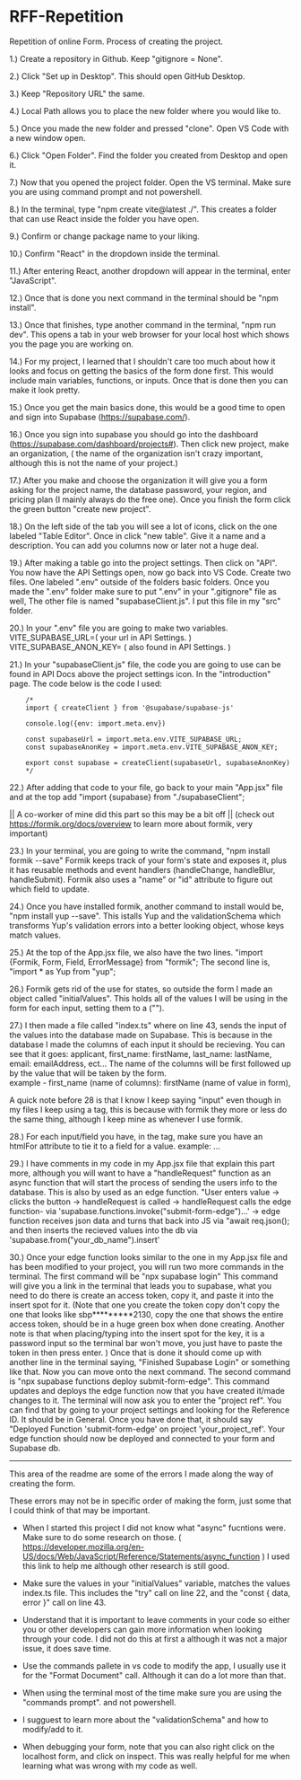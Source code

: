 # RFF-Repetition
Repetition of online Form.
Process of creating the project.

1.) Create a repository in Github. Keep "gitignore = None". 

2.) Click "Set up in Desktop". This should open GitHub Desktop. 

3.) Keep "Repository URL" the same.

4.) Local Path allows you to place the new folder where you would like to.

5.) Once you made the new folder and pressed "clone". Open VS Code with a new window open.

6.) Click "Open Folder". Find the folder you created from Desktop and open it.

7.) Now that you opened the project folder. Open the VS terminal. Make sure you are using command 
    prompt and not powershell.

8.) In the terminal, type "npm create vite@latest ./". This creates a folder that can use React 
    inside the folder you have open. 

9.) Confirm or change package name to your liking.

10.) Confirm "React" in the dropdown inside the terminal.

11.) After entering React, another dropdown will appear in the terminal, enter "JavaScript".

12.) Once that is done you next command in the terminal should be "npm install". 

13.) Once that finishes, type another command in the terminal, "npm run dev". This opens a tab 
        in your web browser for your local host which shows you the page you are working on.

14.) For my project, I learned that I shouldn't care too much about how it looks and focus on getting 
        the basics of the form done first. This would include main variables, functions, or inputs. Once
        that is done then you can make it look pretty.

15.) Once you get the main basics done, this would be a good time to open  and sign into Supabase (https://supabase.com/).

16.) Once you sign into supabase you should go into the dashboard (https://supabase.com/dashboard/projects#).
        Then click new project, make an organization, ( the name of the organization isn't crazy important, although this is not the 
        name of your project.)

17.) After you make and choose the organization it will give you a form asking for the project name,
        the database password, your region, and pricing plan (I mainly always do the free one). Once
            you finish the form click the green button "create new project".

18.) On the left side of the tab you will see a lot of icons, click on the one labeled "Table Editor".
        Once in click "new table". Give it a name and a description. You can add you columns now or later
            not a huge deal.

19.) After making a table go into the project settings. Then click on "API". You now have the API Settings 
        open, now go back into VS Code. Create two files. One labeled ".env" outside of the folders basic 
        folders. Once you made the ".env" folder make sure to put ".env" in your ".gitignore" file as well,
        The other file is named "supabaseClient.js". I put this file in my "src" folder.

20.) In your ".env" file you are going to make two variables.
        VITE_SUPABASE_URL=( your url in API Settings. )
        VITE_SUPABASE_ANON_KEY= ( also found in API Settings. )

21.) In your "supabaseClient.js" file, the code you are going to use can be found in API Docs above the
        project settings icon. In the "introduction" page.
        The code below is the code I used:
        
        /* 
        import { createClient } from '@supabase/supabase-js'
        
        console.log({env: import.meta.env})
        
        const supabaseUrl = import.meta.env.VITE_SUPABASE_URL;
        const supabaseAnonKey = import.meta.env.VITE_SUPABASE_ANON_KEY;
        
        export const supabase = createClient(supabaseUrl, supabaseAnonKey)
        */

22.) After adding that code to your file, go back to your main "App.jsx" file and at the top add
        "import {supabase} from "./supabaseClient";

||  A co-worker of mine did this part so this may be a bit off || (check out https://formik.org/docs/overview to learn more about formik, very important)

23.) In your terminal, you are going to write the command, "npm install formik --save"
        Formik keeps track of your form's state and exposes it, plus it has reusable methods and 
        event handlers (handleChange, handleBlur, handleSubmit).
        Formik also uses a "name" or "id" attribute to figure out which field to update.

24.) Once you have installed formik, another command to install would be, "npm install yup --save".
        This istalls Yup and the validationSchema which transforms Yup's validation errors 
        into a better looking object, whose keys match values.

25.) At the top of the App.jsx file, we also have the two lines. "import {Formik, Form, Field, ErrorMessage} from "formik";
        The second line is, "import * as Yup from "yup";
        
26.) Formik gets rid of the use for states, so outside the form I made an object called "initialValues".
        This holds all of the values I will be using in the form for each input, setting them to a ("").

27.) I then made a file called "index.ts" where on line 43, sends the input of the values into the database made on 
        Supabase. This is because in the database I made the columns of each input it should be recieving. 
        You can see that it goes:
            applicant,
            first_name: firstName,
            last_name: lastName,
            email: emailAddress,
            ect...
        The name of the columns will be first followed up by the value that will be taken by the form.   
        example - first_name (name of columns): firstName (name of value in form),

A quick note before 28 is that I know I keep saying "input" even though in my files I keep using a <Field /> tag, this is 
because with formik they more or less do the same thing, although I keep mine as <Field /> whenever I use formik.

28.) For each input/field you have, in the <label> tag, make sure you have an htmlFor attribute to tie it
        to a field for a value.
        example:
        <label htmlFor="applicant"> ... </label>
        <Field id="applicant" name="applicant" 
        />

29.) I have comments in my code in my App.jsx file that explain this part more, although you will want
        to have a "handleRequest" function as an async function that will start the process of sending 
        the users info to the database. This is also by used as an edge function.
        "User enters value -> clicks the button -> handleRequest is called -> handleRequest calls the edge function-
        via 'supabase.functions.invoke("submit-form-edge")...' -> edge function receives json data and turns that back
        into JS via "await req.json(); and then inserts the recieved values into the db via    
        'supabase.from("your_db_name").insert'

30.) Once your edge function looks similar to the one in my App.jsx file and has been modified to your project,
        you will run two more commands in the terminal. 
        The first command will be "npx supabase login"
            This command will give you a link in the terminal that leads you to supabase, what you need to do
                there is create an access token, copy it, and paste it into the insert spot for it.
                (Note that one you create the token copy don't copy the one that looks like 
                sbp*********2130, copy the one that shows the entire access token, should be in a huge green
                box when done creating. 
                Another note is that when placing/typing into the insert spot for the key, it is a password
                input so the terminal bar won't move, you just have to paste the token in then press enter.
                )
            Once that is done it should come up with another line in the terminal saying, "Finished Supabase Login"
            or something like that. Now you can move onto the next command.
        The second command is "npx supabase functions deploy submit-form-edge".
            This command updates and deploys the edge function now that you have created it/made changes to it.
            The terminal will now ask you to enter the "project ref". You can find that by going to your project
                settings and looking for the Reference ID. It should be in General.
            Once you have done that, it should say "Deployed Function 'submit-form-edge' on project 'your_project_ref'.
        Your edge function should now be deployed and connected to your form and Supabase db.

----------------------------------

This area of the readme are some of the errors I made along the way of creating the form.

These errors may not be in specific order of making the form, just some that I could think of that may be important.
        
- When I started this project I did not know what "async" fucntions were. Make sure to do some research on those. (
      https://developer.mozilla.org/en-US/docs/Web/JavaScript/Reference/Statements/async_function ) I used this
      link to help me although other research is still good.

- Make sure the values in your "initialValues" variable, matches the values index.ts file.
        This includes the "try" call on line 22, and the "const { data, error }" call on line 43.

- Understand that it is important to leave comments in your code so either you or other developers can gain
          more information when looking through your code. I did not do this at first a although it was
          not a major issue, it does save time.

- Use the commands pallete in vs code to modify the app, I usually use it for the "Format Document" call. Although
        it can do a lot more than that.

- When using the terminal most of the time make sure you are using the "commands prompt". and not powershell.

- I sugguest to learn more about the "validationSchema" and how to modify/add to it.

- When debugging your form, note that you can also right click on the localhost form, and click on inspect. This was really
        helpful for me when learning what was wrong with my code as well.

        



